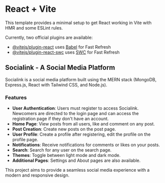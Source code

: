 # React + Vite

This template provides a minimal setup to get React working in Vite with HMR and some ESLint rules.

Currently, two official plugins are available:

- [@vitejs/plugin-react](https://github.com/vitejs/vite-plugin-react/blob/main/packages/plugin-react/README.md) uses [Babel](https://babeljs.io/) for Fast Refresh
- [@vitejs/plugin-react-swc](https://github.com/vitejs/vite-plugin-react-swc) uses [SWC](https://swc.rs/) for Fast Refresh

## Socialink - A Social Media Platform

Socialink is a social media platform built using the MERN stack (MongoDB, Express.js, React with Tailwind CSS, and Node.js).

### Features

- **User Authentication**: Users must register to access Socialink. Newcomers are directed to the login page and can access the registration page if they don't have an account.
- **Home Page**: View posts from all users, like and comment on any post.
- **Post Creation**: Create new posts on the post page.
- **User Profile**: Create a profile after registering, edit the profile on the profile page.
- **Notifications**: Receive notifications for comments or likes on your posts.
- **Search**: Search for any user on the search page.
- **Themes**: Toggle between light mode and dark mode.
- **Additional Pages**: Settings and About pages are also available.

This project aims to provide a seamless social media experience with a modern and responsive design.

